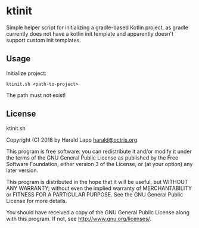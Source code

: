 # ktinit

Simple helper script for initializing a gradle-based Kotlin project, as gradle
currently does not have a kotlin init template and apparently doesn't support
custom init templates.

## Usage

Initialize project:

    ktinit.sh <path-to-project>

The path must not exist!

## License

ktinit.sh

Copyright (C) 2018 by Harald Lapp harald@octris.org

This program is free software: you can redistribute it and/or modify it under the terms of the GNU General Public License as published by the Free Software Foundation, either version 3 of the License, or (at your option) any later version.

This program is distributed in the hope that it will be useful, but WITHOUT ANY WARRANTY; without even the implied warranty of MERCHANTABILITY or FITNESS FOR A PARTICULAR PURPOSE. See the GNU General Public License for more details.

You should have received a copy of the GNU General Public License along with this program. If not, see http://www.gnu.org/licenses/.
